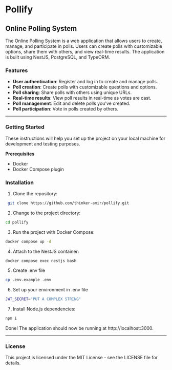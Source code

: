 # Pollify

## Online Polling System


The Online Polling System is a web application that allows users to create, manage, and participate in polls. Users can create polls with customizable options, share them with others, and view real-time results. The application is built using NestJS, PostgreSQL, and TypeORM.

### Features  

* **User authentication**: Register and log in to create and manage polls.
* **Poll creation**: Create polls with customizable questions and options.
* **Poll sharing**: Share polls with others using unique URLs.
* **Real-time results**: View poll results in real-time as votes are cast.
* **Poll management**: Edit and delete polls you've created.
* **Poll participation**: Vote in polls created by others.

---


### Getting Started

These instructions will help you set up the project on your local machine for development and testing purposes.

**Prerequisites**  

* Docker  
* Docker Compose plugin

### Installation   

1. Clone the repository:
```bash
 git clone https://github.com/thinker-amir/pollify.git
```  
2. Change to the project directory:  
```bash
cd pollify
```
3. Run the project with Docker Compose:
```bash
docker compose up -d
```
4. Attach to the NestJS container:
```bash
docker compose exec nestjs bash
```
5. Create .env file
```bash
cp .env.example .env
```
6. Set up your environment in .env file
```bash
JWT_SECRET="PUT A COMPLEX STRING"
```
7. Install Node.js dependencies:
```bash
npm i
```
Done! The application should now be running at http://localhost:3000.

---

### License  

This project is licensed under the MIT License - see the LICENSE file for details.